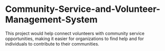 # Community-Service-and-Volunteer-Management-System
This project would help connect volunteers with community service opportunities, making it easier for organizations to find help and for individuals to contribute to their communities.
